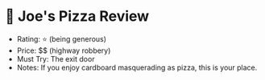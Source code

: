 # 🍕 Joe's Pizza Review
- Rating: ⭐ (being generous)
- Price: $$ (highway robbery)
- Must Try: The exit door
- Notes: If you enjoy cardboard masquerading as pizza, this is your place.